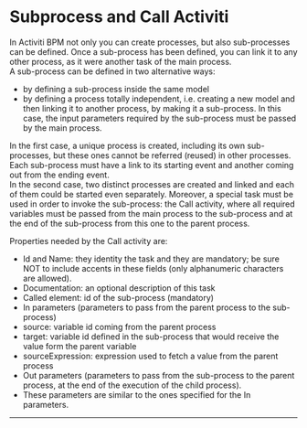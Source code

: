 # Subprocess and Call Activiti

In Activiti BPM not only you can create processes, but also sub-processes can be defined. Once a sub-process has been defined, you can link it to any other process, as it were another task of the main process.  
A sub-process can be defined in two alternative ways:

* by defining a sub-process inside the same model
* by defining a process totally independent, i.e. creating a new model and then linking it to another process, by making it a sub-process. In this case, the input parameters required by the sub-process must be passed by the main process.

In the first case, a unique process is created, including its own sub-processes, but these ones cannot be referred \(reused\) in other processes. Each sub-process must have a link to its starting event and another coming out from the ending event.  
In the second case, two distinct processes are created and linked and each of them could be started even separately. Moreover, a special task must be used in order to invoke the sub-process: the Call activity, where all required variables must be passed from the main process to the sub-process and at the end of the sub-process from this one to the parent process.

Properties needed by the Call activity are:

* Id and Name: they identity the task and they are mandatory; be sure NOT to include accents in these fields \(only alphanumeric characters are allowed\).
* Documentation: an optional description of this task
* Called element: id of the sub-process \(mandatory\)
* In parameters \(parameters to pass from the parent process to the sub-process\)
* source: variable id coming from the parent process
* target: variable id defined in the sub-process that would receive the value form the parent variable
* sourceExpression: expression used to fetch a value from the parent process
* Out parameters \(parameters to pass from the sub-process to the parent process, at the end of the execution of the child process\).
* These parameters are similar to the ones specified for the In parameters.

---



